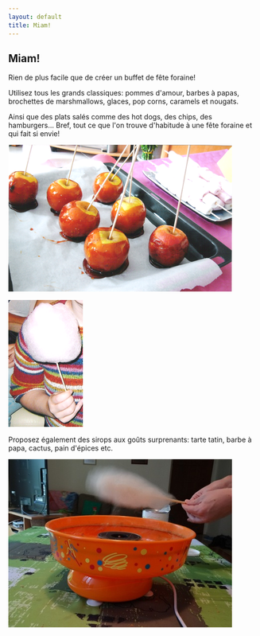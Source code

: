```yaml
---
layout: default
title: Miam!
---
```


## Miam!

Rien de plus facile que de créer un buffet de fête foraine!

Utilisez tous les grands classiques: pommes d'amour, barbes à papas, brochettes de marshmallows, glaces, pop corns, caramels et nougats.

Ainsi que des plats salés comme des hot dogs, des chips, des hamburgers... Bref, tout ce que l'on trouve d'habitude à une fête foraine et qui fait si envie!

![pommes](/assets/images/pages/pommes.png)

![barbe](/assets/images/pages/barbe.png)

Proposez également des sirops aux goûts surprenants: tarte tatin, barbe à papa, cactus, pain d'épices etc.

![barbe](/assets/images/pages/DSC01829.jpeg)
